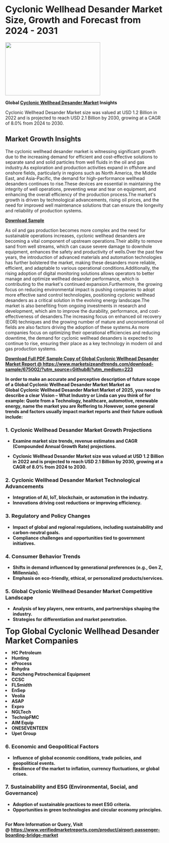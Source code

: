 <H1>Cyclonic Wellhead Desander Market Size, Growth and Forecast from 2024 - 2031</H1><img class="aligncenter size-medium wp-image-584254" src="https://thirdeyenews.in/wp-content/uploads/2024/09/Global-Market-Research-300x168.jpeg" alt="" width="300" height="168" /><p><strong>Global&nbsp;<a href="https://www.marketsizeandtrends.com/download-sample/675002/?utm_source=Github8j?utm_medium=223">Cyclonic Wellhead Desander Market</a> Insights</strong></p><p>Cyclonic Wellhead Desander Market size was valued at USD 1.2 Billion in 2022 and is projected to reach USD 2.1 Billion by 2030, growing at a CAGR of 8.0% from 2024 to 2030.</p><p><h2>Market Growth Insights</h2> <p>The cyclonic wellhead desander market is witnessing significant growth due to the increasing demand for efficient and cost-effective solutions to separate sand and solid particles from well fluids in the oil and gas industry.As exploration and production activities expand in offshore and onshore fields, particularly in regions such as North America, the Middle East, and Asia-Pacific, the demand for high-performance wellhead desanders continues to rise.These devices are essential in maintaining the integrity of well operations, preventing wear and tear on equipment, and enhancing the overall efficiency of the production process.The market's growth is driven by technological advancements, rising oil prices, and the need for improved well maintenance solutions that can ensure the longevity and reliability of production systems.</p> <p><strong><a href="#">Download Sample</a></strong></p> <p>As oil and gas production becomes more complex and the need for sustainable operations increases, cyclonic wellhead desanders are becoming a vital component of upstream operations.Their ability to remove sand from well streams, which can cause severe damage to downhole equipment, enhances the safety and productivity of wells.Over the past few years, the introduction of advanced materials and automation technologies has further bolstered the market, making these desanders more reliable, efficient, and adaptable to various operational conditions.Additionally, the rising adoption of digital monitoring solutions allows operators to better manage and optimize wellhead desander performance, which is contributing to the market's continued expansion.Furthermore, the growing focus on reducing environmental impact is pushing companies to adopt more effective sand control technologies, positioning cyclonic wellhead desanders as a critical solution in the evolving energy landscape.The market is also benefiting from ongoing investments in research and development, which aim to improve the durability, performance, and cost-effectiveness of desanders.The increasing focus on enhanced oil recovery (EOR) techniques and the growing number of mature and unconventional oil fields are also factors driving the adoption of these systems.As more companies focus on optimizing their operational efficiencies and reducing downtime, the demand for cyclonic wellhead desanders is expected to continue to rise, ensuring their place as a key technology in modern oil and gas production systems.</p> <p><strong><a href="#"></p><p><span class=""><strong>Download Full PDF Sample Copy of Global Cyclonic Wellhead Desander Market Report</strong> @ <a href="https://www.marketsizeandtrends.com/download-sample/675002/?utm_source=Github8j?utm_medium=223" target="_blank">https://www.marketsizeandtrends.com/download-sample/675002/?utm_source=Github8j?utm_medium=223</a></span></p><p>In order to make an accurate and perceptive description of future scope of a Global&nbsp;Cyclonic Wellhead Desander Market Market as Global&nbsp;Cyclonic Wellhead Desander Market Market of 2025, you need to describe a clear Vision &ndash; What Industry or Linda can you think of for example: Quote from a Technology, healthcare, automotive, renewable energy, name the market you are Reffering to.However, some general trends and factors usually impact market reports and their future outlook include:</p><h3>1.&nbsp;<strong>Cyclonic Wellhead Desander Market Growth Projections</strong></h3><ul><li>Examine market size trends, revenue estimates and CAGR (Compounded Annual Growth Rate) projections.</li><li><p>Cyclonic Wellhead Desander Market size was valued at USD 1.2 Billion in 2022 and is projected to reach USD 2.1 Billion by 2030, growing at a CAGR of 8.0% from 2024 to 2030.</p></li></ul><h3>2.&nbsp;<strong>Cyclonic Wellhead Desander Market Technological Advancements</strong></h3><ul><li>Integration of AI, IoT, blockchain, or automation in the industry.</li><li>Innovations driving cost reductions or improving efficiency.</li></ul><h3>3.&nbsp;<strong>Regulatory and Policy Changes</strong></h3><ul><li>Impact of global and regional regulations, including sustainability and carbon-neutral goals.</li><li>Compliance challenges and opportunities tied to government initiatives.</li></ul><h3>4.&nbsp;<strong>Consumer Behavior Trends</strong></h3><ul><li>Shifts in demand influenced by generational preferences (e.g., Gen Z, Millennials).</li><li>Emphasis on eco-friendly, ethical, or personalized products/services.</li></ul><h3>5.&nbsp;<strong>Global Cyclonic Wellhead Desander Market Competitive Landscape</strong></h3><ul><li>Analysis of key players, new entrants, and partnerships shaping the industry.</li><li>Strategies for differentiation and market penetration.</li></ul><p data-pm-slice="1 1 []"><span style="color: inherit; font-family: inherit; font-size: 25px;">Top Global Cyclonic Wellhead Desander Market Companies</span></p><div class="" data-test-id=""><p><li>HC Petroleum</li><li> Hunting</li><li> eProcess</li><li> Enhydra</li><li> Runcheng Petrochemical Equipment</li><li> CCSC</li><li> FLSmidth</li><li> EnSep</li><li> Veolia</li><li> ASAP</li><li> Expro</li><li> NGLTech</li><li> TechnipFMC</li><li> AIM Equip</li><li> ONESEVENTEEN</li><li> Upet Group</li></p></div><h3>6.&nbsp;<strong>Economic and Geopolitical Factors</strong></h3><ul><li>Influence of global economic conditions, trade policies, and geopolitical events.</li><li>Resilience of the market to inflation, currency fluctuations, or global crises.</li></ul><h3>7.&nbsp;<strong>Sustainability and ESG (Environmental, Social, and Governance)</strong></h3><ul><li>Adoption of sustainable practices to meet ESG criteria.</li><li>Opportunities in green technologies and circular economy principles.</li></ul><h2><strong style="font-size: 14px;">For More Information or Query, Visit @&nbsp;</strong><a style="background-color: #ffffff; font-size: 14px;" href="https://www.marketsizeandtrends.com/report/cyclonic-wellhead-desander-market/" target="_blank">https://www.verifiedmarketreports.com/product/airport-passenger-boarding-bridge-market</a></h2>